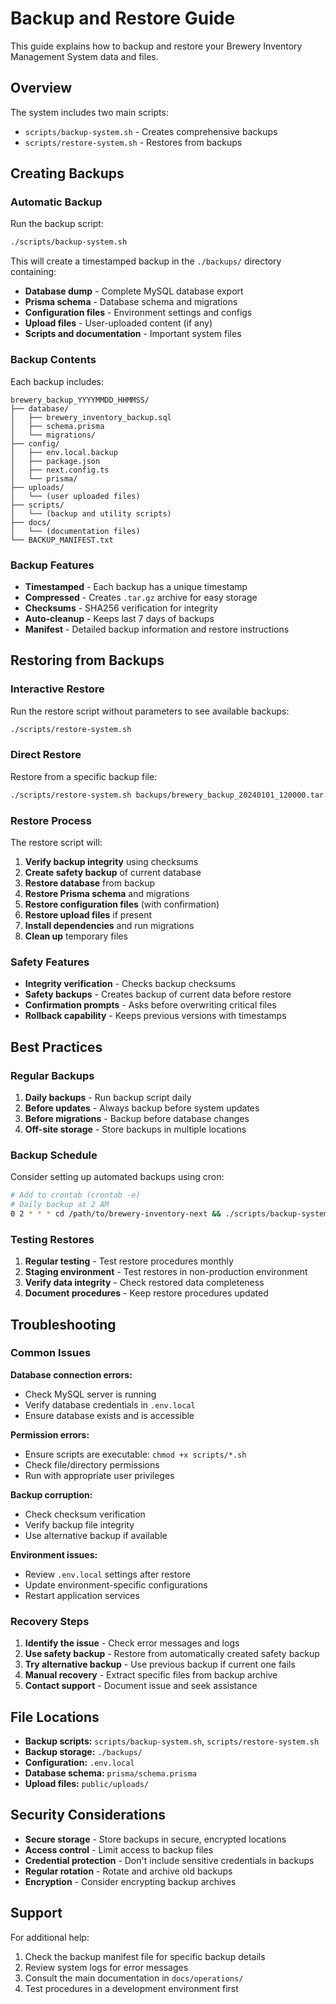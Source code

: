 # Backup and Restore Guide

This guide explains how to backup and restore your Brewery Inventory Management System data and files.

## Overview

The system includes two main scripts:
- `scripts/backup-system.sh` - Creates comprehensive backups
- `scripts/restore-system.sh` - Restores from backups

## Creating Backups

### Automatic Backup

Run the backup script:

```bash
./scripts/backup-system.sh
```

This will create a timestamped backup in the `./backups/` directory containing:

- **Database dump** - Complete MySQL database export
- **Prisma schema** - Database schema and migrations
- **Configuration files** - Environment settings and configs
- **Upload files** - User-uploaded content (if any)
- **Scripts and documentation** - Important system files

### Backup Contents

Each backup includes:

```
brewery_backup_YYYYMMDD_HHMMSS/
├── database/
│   ├── brewery_inventory_backup.sql
│   ├── schema.prisma
│   └── migrations/
├── config/
│   ├── env.local.backup
│   ├── package.json
│   ├── next.config.ts
│   └── prisma/
├── uploads/
│   └── (user uploaded files)
├── scripts/
│   └── (backup and utility scripts)
├── docs/
│   └── (documentation files)
└── BACKUP_MANIFEST.txt
```

### Backup Features

- **Timestamped** - Each backup has a unique timestamp
- **Compressed** - Creates `.tar.gz` archive for easy storage
- **Checksums** - SHA256 verification for integrity
- **Auto-cleanup** - Keeps last 7 days of backups
- **Manifest** - Detailed backup information and restore instructions

## Restoring from Backups

### Interactive Restore

Run the restore script without parameters to see available backups:

```bash
./scripts/restore-system.sh
```

### Direct Restore

Restore from a specific backup file:

```bash
./scripts/restore-system.sh backups/brewery_backup_20240101_120000.tar.gz
```

### Restore Process

The restore script will:

1. **Verify backup integrity** using checksums
2. **Create safety backup** of current database
3. **Restore database** from backup
4. **Restore Prisma schema** and migrations
5. **Restore configuration files** (with confirmation)
6. **Restore upload files** if present
7. **Install dependencies** and run migrations
8. **Clean up** temporary files

### Safety Features

- **Integrity verification** - Checks backup checksums
- **Safety backups** - Creates backup of current data before restore
- **Confirmation prompts** - Asks before overwriting critical files
- **Rollback capability** - Keeps previous versions with timestamps

## Best Practices

### Regular Backups

1. **Daily backups** - Run backup script daily
2. **Before updates** - Always backup before system updates
3. **Before migrations** - Backup before database changes
4. **Off-site storage** - Store backups in multiple locations

### Backup Schedule

Consider setting up automated backups using cron:

```bash
# Add to crontab (crontab -e)
# Daily backup at 2 AM
0 2 * * * cd /path/to/brewery-inventory-next && ./scripts/backup-system.sh
```

### Testing Restores

1. **Regular testing** - Test restore procedures monthly
2. **Staging environment** - Test restores in non-production environment
3. **Verify data integrity** - Check restored data completeness
4. **Document procedures** - Keep restore procedures updated

## Troubleshooting

### Common Issues

**Database connection errors:**
- Check MySQL server is running
- Verify database credentials in `.env.local`
- Ensure database exists and is accessible

**Permission errors:**
- Ensure scripts are executable: `chmod +x scripts/*.sh`
- Check file/directory permissions
- Run with appropriate user privileges

**Backup corruption:**
- Check checksum verification
- Verify backup file integrity
- Use alternative backup if available

**Environment issues:**
- Review `.env.local` settings after restore
- Update environment-specific configurations
- Restart application services

### Recovery Steps

1. **Identify the issue** - Check error messages and logs
2. **Use safety backup** - Restore from automatically created safety backup
3. **Try alternative backup** - Use previous backup if current one fails
4. **Manual recovery** - Extract specific files from backup archive
5. **Contact support** - Document issue and seek assistance

## File Locations

- **Backup scripts:** `scripts/backup-system.sh`, `scripts/restore-system.sh`
- **Backup storage:** `./backups/`
- **Configuration:** `.env.local`
- **Database schema:** `prisma/schema.prisma`
- **Upload files:** `public/uploads/`

## Security Considerations

- **Secure storage** - Store backups in secure, encrypted locations
- **Access control** - Limit access to backup files
- **Credential protection** - Don't include sensitive credentials in backups
- **Regular rotation** - Rotate and archive old backups
- **Encryption** - Consider encrypting backup archives

## Support

For additional help:
1. Check the backup manifest file for specific backup details
2. Review system logs for error messages
3. Consult the main documentation in `docs/operations/`
4. Test procedures in a development environment first